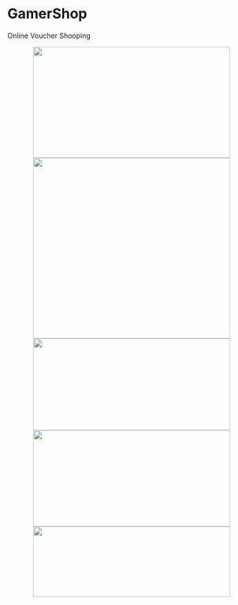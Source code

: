 # GamerShop
Online Voucher Shooping

<div class="separator" style="clear: both; text-align: center;">
<a href="https://1.bp.blogspot.com/-JZTw-Vrc-Ws/XCNZS8jos3I/AAAAAAAACPs/xg3b7nrijdAYAuS7lShuiayCTaibk2tegCPcBGAYYCw/s1600/Opera%2BSnapshot_2018-12-26_172915_gamershop.rf.gd.png" imageanchor="1" style="margin-left: 1em; margin-right: 1em;"><img border="0" data-original-height="750" data-original-width="1330" height="225" src="https://1.bp.blogspot.com/-JZTw-Vrc-Ws/XCNZS8jos3I/AAAAAAAACPs/xg3b7nrijdAYAuS7lShuiayCTaibk2tegCPcBGAYYCw/s400/Opera%2BSnapshot_2018-12-26_172915_gamershop.rf.gd.png" width="400" /></a></div>
<div class="separator" style="clear: both; text-align: center;">
<a href="https://1.bp.blogspot.com/-YRuUsnPJMK0/XCNZN8x6Q5I/AAAAAAAACPg/l6FrF8aVc2UG5grsHUan-GNvJWxwlae7QCPcBGAYYCw/s1600/Opera%2BSnapshot_2018-12-26_173129_gamershop.rf.gd.png" imageanchor="1" style="margin-left: 1em; margin-right: 1em;"><img border="0" data-original-height="625" data-original-width="683" height="366" src="https://1.bp.blogspot.com/-YRuUsnPJMK0/XCNZN8x6Q5I/AAAAAAAACPg/l6FrF8aVc2UG5grsHUan-GNvJWxwlae7QCPcBGAYYCw/s400/Opera%2BSnapshot_2018-12-26_173129_gamershop.rf.gd.png" width="400" /></a></div>
<div class="separator" style="clear: both; text-align: center;">
<a href="https://1.bp.blogspot.com/-S5y2NZuWs9Y/XCNZP05g1ZI/AAAAAAAACPo/0WcY0CnBCeYM5b7lfGMUOyjYuOXxA1t3ACPcBGAYYCw/s1600/Opera%2BSnapshot_2018-12-26_173253_gamershop.rf.gd.png" imageanchor="1" style="margin-left: 1em; margin-right: 1em;"><img border="0" data-original-height="319" data-original-width="683" height="186" src="https://1.bp.blogspot.com/-S5y2NZuWs9Y/XCNZP05g1ZI/AAAAAAAACPo/0WcY0CnBCeYM5b7lfGMUOyjYuOXxA1t3ACPcBGAYYCw/s400/Opera%2BSnapshot_2018-12-26_173253_gamershop.rf.gd.png" width="400" /></a></div>
<div class="separator" style="clear: both; text-align: center;">
<a href="https://4.bp.blogspot.com/-7x7zwjaWgVE/XCNZTFpvk1I/AAAAAAAACPw/VnVN7HaRti07inl3Z3B3taKcrkIQwVOWwCPcBGAYYCw/s1600/Opera%2BSnapshot_2018-12-26_173308_gamershop.rf.gd.png" imageanchor="1" style="margin-left: 1em; margin-right: 1em;"><img border="0" data-original-height="333" data-original-width="683" height="195" src="https://4.bp.blogspot.com/-7x7zwjaWgVE/XCNZTFpvk1I/AAAAAAAACPw/VnVN7HaRti07inl3Z3B3taKcrkIQwVOWwCPcBGAYYCw/s400/Opera%2BSnapshot_2018-12-26_173308_gamershop.rf.gd.png" width="400" /></a></div>
<div class="separator" style="clear: both; text-align: center;">
<a href="https://3.bp.blogspot.com/-T-W2x2nruu4/XCNZOnJYKHI/AAAAAAAACPk/WlXhN-p4xbIO3ruJRt5bO2FIIO-vdTjpQCPcBGAYYCw/s1600/Opera%2BSnapshot_2018-12-26_173227_gamershop.rf.gd.png" imageanchor="1" style="margin-left: 1em; margin-right: 1em;"><img border="0" data-original-height="245" data-original-width="683" height="143" src="https://3.bp.blogspot.com/-T-W2x2nruu4/XCNZOnJYKHI/AAAAAAAACPk/WlXhN-p4xbIO3ruJRt5bO2FIIO-vdTjpQCPcBGAYYCw/s400/Opera%2BSnapshot_2018-12-26_173227_gamershop.rf.gd.png" width="400" /></a></div>
